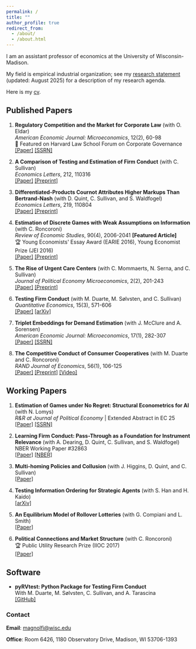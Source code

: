 ```yaml
---
permalink: /
title: ""
author_profile: true
redirect_from: 
  - /about/
  - /about.html
---
```


I am an assistant professor of economics at the University of Wisconsin-Madison. 

My field is empirical industrial organization; see my [research statement](files\Research_Statement+(5).pdf) (updated: August 2025) for a description of my research agenda. 

Here is my [cv](files\cv_2025.pdf).

## Published Papers

1. **Regulatory Competition and the Market for Corporate Law** (with O. Eldar)  
   *American Economic Journal: Microeconomics*, 12(2), 60-98  
   📰 Featured on Harvard Law School Forum on Corporate Governance  
   [[Paper]](https://www.aeaweb.org/articles?id=10.1257%2Fmic.20180056) [[SSRN]](https://papers.ssrn.com/sol3/papers.cfm?abstract_id=2685969)

2. **A Comparison of Testing and Estimation of Firm Conduct** (with C. Sullivan)  
   *Economics Letters*, 212, 110316  
   [[Paper]](https://www.sciencedirect.com/science/article/pii/S0165176522000246) [[Preprint]](files/papers/AComparisonOfTestingEstimationFirmConduct.pdf)

3. **Differentiated-Products Cournot Attributes Higher Markups Than Bertrand-Nash** (with D. Quint, C. Sullivan, and S. Waldfogel)  
   *Economics Letters*, 219, 110804  
   [[Paper]](https://doi.org/10.1016/j.econlet.2022.110804) [[Preprint]](files/papers/BertrandCournot-76.pdf)

4. **Estimation of Discrete Games with Weak Assumptions on Information** (with C. Roncoroni)  
   *Review of Economic Studies*, 90(4), 2006-2041 **[Featured Article]**  
   🏆 Young Economists' Essay Award (EARIE 2016), Young Economist Prize (JEI 2016)  
   [[Paper]](https://academic.oup.com/restud/advance-article-abstract/doi/10.1093/restud/rdac058/6670639) [[Preprint]](files/papers/EstimationDiscrGamesWeakInfo_MagnolfiRoncoroni_Mar2022.pdf)

5. **The Rise of Urgent Care Centers** (with C. Mommaerts, N. Serna, and C. Sullivan)  
   *Journal of Political Economy Microeconomics*, 2(2), 201-243  
   [[Paper]](https://www.journals.uchicago.edu/doi/10.1086/727821) [[Preprint]](files/papers/RiseUCCs.pdf)

6. **Testing Firm Conduct** (with M. Duarte, M. Sølvsten, and C. Sullivan)  
   *Quantitative Economics*, 15(3), 571-606  
   [[Paper]](https://www.econometricsociety.org/publications/quantitative-economics/2024/07/01/Testing-Firm-Conduct) [[arXiv]](https://arxiv.org/abs/2301.06720)

7. **Triplet Embeddings for Demand Estimation** (with J. McClure and A. Sorensen)  
   *American Economic Journal: Microeconomics*, 17(1), 282-307  
   [[Paper]](https://www.aeaweb.org/articles?id=10.1257/mic.20220248) [[SSRN]](https://papers.ssrn.com/sol3/papers.cfm?abstract_id=4113399)

8. **The Competitive Conduct of Consumer Cooperatives** (with M. Duarte and C. Roncoroni)  
   *RAND Journal of Economics*, 56(1), 106-125  
   [[Paper]](https://onlinelibrary.wiley.com/doi/10.1111/1756-2171.12496) [[Preprint]](files/papers/Cooperatives-16.pdf) [[Video]](https://youtu.be/O4qBSvh3SUU)

## Working Papers

1. **Estimation of Games under No Regret: Structural Econometrics for AI** (with N. Lomys)  
   *R&R at Journal of Political Economy* | Extended Abstract in EC 25  
   [[Paper]](files/papers/Estimation_of_Games_under_No_Regret_11_29.pdf) [[SSRN]](https://ssrn.com/abstract=4269273)

2. **Learning Firm Conduct: Pass-Through as a Foundation for Instrument Relevance** (with A. Dearing, D. Quint, C. Sullivan, and S. Waldfogel)  
   NBER Working Paper #32863  
   [[Paper]](files/papers/Falsifying_Models_and_Tax_Instruments-22.pdf) [[NBER]](https://www.nber.org/papers/w32863)

3. **Multi-homing Policies and Collusion** (with J. Higgins, D. Quint, and C. Sullivan)  
   [[Paper]](files/papers/PlatformCollusion-3.pdf)

4. **Testing Information Ordering for Strategic Agents** (with S. Han and H. Kaido)  
   [[arXiv]](https://arxiv.org/abs/2402.19425)

5. **An Equilibrium Model of Rollover Lotteries** (with G. Compiani and L. Smith)  
   [[Paper]](files/papers/Rollover.pdf)

6. **Political Connections and Market Structure** (with C. Roncoroni)  
   🏆 Public Utility Research Prize (IIOC 2017)  
   [[Paper]](files/papers/PoliticalConnectionsMarketStructure.pdf)

## Software

- **pyRVtest: Python Package for Testing Firm Conduct**  
  With M. Duarte, M. Sølvsten, C. Sullivan, and A. Tarascina  
  [[GitHub]](https://github.com/anyatarascina/pyRVtest)
  
### Contact
**Email**: [magnolfi@wisc.edu](mailto:magnolfi@wisc.edu)

**Office**: Room 6426, 1180 Observatory Drive, Madison, WI 53706-1393

